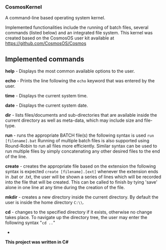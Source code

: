 ### CosmosKernel
A command-line based operating system kernel.

Implemented functionalities include the running of batch files, several commands (listed below) and an integrated file system.
This kernel was created based on the CosmosOS user kit available at https://github.com/CosmosOS/Cosmos

Implemented commands
--


  <b>help</b>      - Displays the most common available options to the user.
  
  <b>echo</b>      - Prints the line following the <code>echo</code> keyword that was entered by the user.
  
  <b>time</b>      - Displays the current system time.
  
  <b>date</b>      - Displays the current system date.
  
  <b>dir</b>       - lists files/documents and sub-directories that are available inside the current directory as well as meta-data, which may include size and file-type.

  <b>run</b>       - runs the appropriate BATCH file(s) the following syntax is used <code>run [filename].bat</code> Running of multiple batch files is also supported using Round-Robin to run all files more efficiently. Similar syntax can be used to run multiple files by simply concatenating any other desired files to the end of the line.
  
  <b>create</b>    - creates the appropriate file based on the extension the following syntax is expected <code>create [filename].[ext]</code> whenever the extension ends in .bat or .txt, the user will be shown a series of lines which will be recorded into the file that will be created. This can be called to finish by tying 'save' alone in one line at any time during the creation of the file. 
  
  <b>mkdir</b>     - creates a new directory inside the current directory. By default the user is inside the home directory <code>C:\\\\</code>.
  
  <b>cd</b>       - changes to the specified directory if it exists, otherwise no change takes place. To navigate up the directory tree, the user may enter the following syntax "<code>cd ..</code>"

-
<b>This project was written in C#</b>